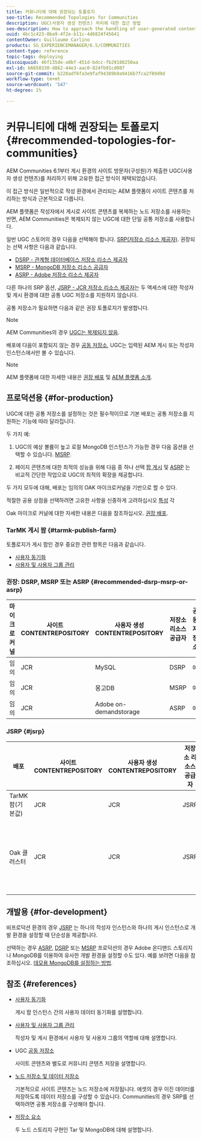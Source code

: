 ```yaml
---
title: 커뮤니티에 대해 권장되는 토폴로지
seo-title: Recommended Topologies for Communities
description: UGC(사용자 생성 컨텐츠) 처리에 대한 접근 방법
seo-description: How to approach the handling of user-generated content (UGC)
uuid: 4bc1c423-0ba9-4f2e-b11c-4d6824f45641
contentOwner: Guillaume Carlino
products: SG_EXPERIENCEMANAGER/6.5/COMMUNITIES
content-type: reference
topic-tags: deploying
discoiquuid: 46f135de-a0bf-451d-bdcc-fb29188250aa
exl-id: b6658330-d862-44e3-aac0-824fb91cd087
source-git-commit: b220adf6fa3e9faf94389b9a9416b7fca2f89d9d
workflow-type: tm+mt
source-wordcount: '547'
ht-degree: 1%

---
```


# 커뮤니티에 대해 권장되는 토폴로지 {#recommended-topologies-for-communities}

AEM Communities 6.1부터 게시 환경의 사이트 방문자(구성원)가 제출한 UGC(사용자 생성 컨텐츠)를 처리하기 위해 고유한 접근 방식이 채택되었습니다.

이 접근 방식은 일반적으로 작성 환경에서 관리되는 AEM 플랫폼이 사이트 콘텐츠를 처리하는 방식과 근본적으로 다릅니다.

AEM 플랫폼은 작성자에서 게시로 사이트 콘텐츠를 복제하는 노드 저장소를 사용하는 반면, AEM Communities은 복제되지 않는 UGC에 대한 단일 공통 저장소를 사용합니다.

일반 UGC 스토어의 경우 다음을 선택해야 합니다. [SRP(저장소 리소스 제공자)](working-with-srp.md). 권장되는 선택 사항은 다음과 같습니다.

* [DSRP - 관계형 데이터베이스 저장소 리소스 제공자](dsrp.md)
* [MSRP - MongoDB 저장소 리소스 공급자](msrp.md)
* [ASRP - Adobe 저장소 리소스 제공자](asrp.md)

다른 하나의 SRP 옵션, [JSRP - JCR 저장소 리소스 제공자](jsrp.md)는 두 액세스에 대한 작성자 및 게시 환경에 대한 공통 UGC 저장소를 지원하지 않습니다.

공통 저장소가 필요하면 다음과 같은 권장 토폴로지가 발생합니다.

>[!NOTE]
>
>AEM Communities의 경우 [UGC는 복제되지 않음](working-with-srp.md#ugc-never-replicated).
>
>배포에 다음이 포함되지 않는 경우 [공동 저장소](working-with-srp.md), UGC는 입력된 AEM 게시 또는 작성자 인스턴스에서만 볼 수 있습니다.

>[!NOTE]
>
>AEM 플랫폼에 대한 자세한 내용은 [권장 배포](../../help/sites-deploying/recommended-deploys.md) 및 [AEM 플랫폼 소개](../../help/sites-deploying/data-store-config.md).

## 프로덕션용 {#for-production}

UGC에 대한 공통 저장소를 설정하는 것은 필수적이므로 기본 배포는 공통 저장소를 지원하는 기능에 따라 달라집니다.

두 가지 예:

1. UGC의 예상 볼륨이 높고 로컬 MongoDB 인스턴스가 가능한 경우 다음 옵션을 선택할 수 있습니다. [MSRP](msrp.md).

1. 페이지 콘텐츠에 대한 최적의 성능을 위해 다음 중 하나 선택 [팜 게시](../../help/sites-deploying/recommended-deploys.md#tarmk-farm) 및 [ASRP](asrp.md) 는 비교적 간단한 작업으로 UGC의 최적의 확장을 제공합니다.

두 가지 모두에 대해, 배포는 임의의 OAK 마이크로커널을 기반으로 할 수 있다.

적절한 공용 상점을 선택하려면 고유한 사항을 신중하게 고려하십시오 [특성](working-with-srp.md#characteristics-of-srp-options) 각

Oak 마이크로 커널에 대한 자세한 내용은 다음을 참조하십시오. [권장 배포](../../help/sites-deploying/recommended-deploys.md).

### TarMK 게시 팜 {#tarmk-publish-farm}

토폴로지가 게시 팜인 경우 중요한 관련 항목은 다음과 같습니다.

* [사용자 동기화](sync.md)
* [사용자 및 사용자 그룹 관리](users.md)

### 권장: DSRP, MSRP 또는 ASRP {#recommended-dsrp-msrp-or-asrp}

| 마이크로 커널 | 사이트 CONTENTREPOSITORY | 사용자 생성 CONTENTREPOSITORY | 저장소 리소스 공급자 | 공동 저장소 |
|-------------|------------------------|----------------------------------|---------------------------|---------------|
| 임의 | JCR | MySQL | DSRP | 예 |
| 임의 | JCR | 몽고DB | MSRP | 예 |
| 임의 | JCR | Adobe on-demandstorage | ASRP | 예 |

### JSRP {#jsrp}


| 배포 | 사이트 CONTENTREPOSITORY | 사용자 생성 CONTENTREPOSITORY | 저장소 리소스 공급자 | 공동 저장소 |
|----------------------|------------------------|----------------------------------|---------------------------|---------------------------------|
| TarMK 팜(기본값) | JCR | JCR | JSRP | 아니요 |
| Oak 클러스터 | JCR | JCR | JSRP | 게시 환경에만 해당 |

## 개발용 {#for-development}

비프로덕션 환경의 경우 [JSRP](jsrp.md) 는 하나의 작성자 인스턴스와 하나의 게시 인스턴스로 개발 환경을 설정할 때 단순성을 제공합니다.

선택하는 경우 [ASRP](asrp.md), [DSRP](dsrp.md) 또는 [MSRP](msrp.md) 프로덕션의 경우 Adobe 온디맨드 스토리지나 MongoDB를 이용하여 유사한 개발 환경을 설정할 수도 있다. 예를 보려면 다음을 참조하십시오. [데모용 MongoDB를 설정하는 방법](demo-mongo.md).

## 참조 {#references}

* [사용자 동기화](sync.md)

   게시 팜 인스턴스 간의 사용자 데이터 동기화를 설명합니다.

* [사용자 및 사용자 그룹 관리](users.md)

   작성자 및 게시 환경에서 사용자 및 사용자 그룹의 역할에 대해 설명합니다.

* UGC [공동 저장소](working-with-srp.md)

   사이트 콘텐츠와 별도로 커뮤니티 콘텐츠 저장을 설명합니다.

* [노드 저장소 및 데이터 저장소](../../help/sites-deploying/data-store-config.md)

   기본적으로 사이트 콘텐츠는 노드 저장소에 저장됩니다. 에셋의 경우 이진 데이터를 저장하도록 데이터 저장소를 구성할 수 있습니다. Communities의 경우 SRP를 선택하려면 공통 저장소를 구성해야 합니다.

* [저장소 요소](../../help/sites-deploying/storage-elements-in-aem-6.md)

   두 노드 스토리지 구현인 Tar 및 MongoDB에 대해 설명합니다.
